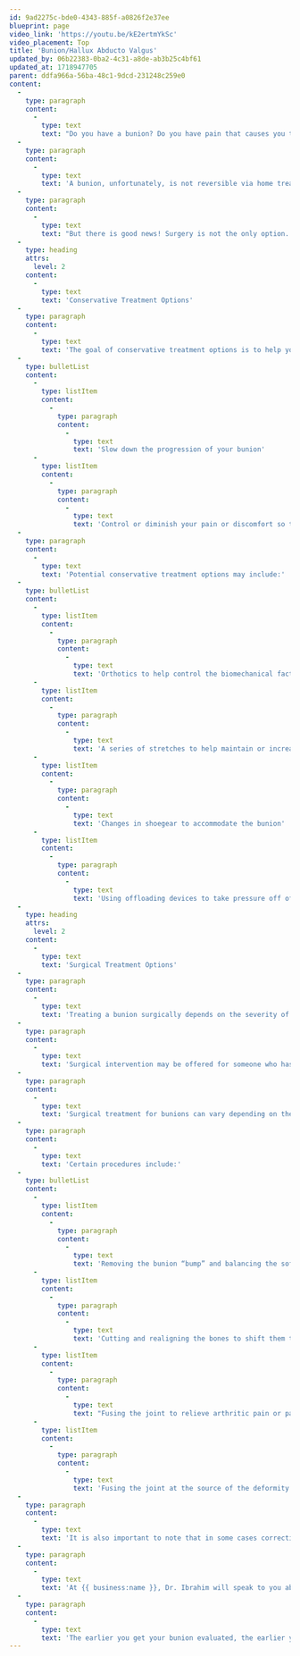 ```yaml
---
id: 9ad2275c-bde0-4343-885f-a0826f2e37ee
blueprint: page
video_link: 'https://youtu.be/kE2ertmYkSc'
video_placement: Top
title: 'Bunion/Hallux Abducto Valgus'
updated_by: 06b22383-0ba2-4c31-a8de-ab3b25c4bf61
updated_at: 1718947705
parent: ddfa966a-56ba-48c1-9dcd-231248c259e0
content:
  -
    type: paragraph
    content:
      -
        type: text
        text: "Do you have a bunion? Do you have pain that causes you to stop doing the activities you love to do? If your answer is yes, let’s talk about your options.\_"
  -
    type: paragraph
    content:
      -
        type: text
        text: 'A bunion, unfortunately, is not reversible via home treatments or braces because it is a bony deformity. The only thing that can fix a bunion is surgery.'
  -
    type: paragraph
    content:
      -
        type: text
        text: "But there is good news! Surgery is not the only option. You can control the pain and discomfort a bunion may cause with conservative treatment options and get back to doing the activities you love to do.\_"
  -
    type: heading
    attrs:
      level: 2
    content:
      -
        type: text
        text: 'Conservative Treatment Options'
  -
    type: paragraph
    content:
      -
        type: text
        text: 'The goal of conservative treatment options is to help you:'
  -
    type: bulletList
    content:
      -
        type: listItem
        content:
          -
            type: paragraph
            content:
              -
                type: text
                text: 'Slow down the progression of your bunion'
      -
        type: listItem
        content:
          -
            type: paragraph
            content:
              -
                type: text
                text: 'Control or diminish your pain or discomfort so that you can do the activities you love to do!'
  -
    type: paragraph
    content:
      -
        type: text
        text: 'Potential conservative treatment options may include:'
  -
    type: bulletList
    content:
      -
        type: listItem
        content:
          -
            type: paragraph
            content:
              -
                type: text
                text: 'Orthotics to help control the biomechanical factors that are contributing to your bunion and shift excess pressure away from your bunion'
      -
        type: listItem
        content:
          -
            type: paragraph
            content:
              -
                type: text
                text: 'A series of stretches to help maintain or increase your mobility and flexibility.'
      -
        type: listItem
        content:
          -
            type: paragraph
            content:
              -
                type: text
                text: 'Changes in shoegear to accommodate the bunion'
      -
        type: listItem
        content:
          -
            type: paragraph
            content:
              -
                type: text
                text: 'Using offloading devices to take pressure off of the bunion so that it is more comfortable in shoes and while walking.'
  -
    type: heading
    attrs:
      level: 2
    content:
      -
        type: text
        text: 'Surgical Treatment Options'
  -
    type: paragraph
    content:
      -
        type: text
        text: 'Treating a bunion surgically depends on the severity of your bunion, the position of your bones and your lifestyle goals.'
  -
    type: paragraph
    content:
      -
        type: text
        text: 'Surgical intervention may be offered for someone who has gone through the conservative treatment options and needs better pain relief, someone who is younger who has lower expected complications, and who may enjoy greater long-term benefits from early surgical intervention.'
  -
    type: paragraph
    content:
      -
        type: text
        text: 'Surgical treatment for bunions can vary depending on the position of the bones, and the shape and severity of the bunion as well as the goals and needs of the patient.'
  -
    type: paragraph
    content:
      -
        type: text
        text: 'Certain procedures include:'
  -
    type: bulletList
    content:
      -
        type: listItem
        content:
          -
            type: paragraph
            content:
              -
                type: text
                text: 'Removing the bunion “bump” and balancing the soft tissue around the joint.'
      -
        type: listItem
        content:
          -
            type: paragraph
            content:
              -
                type: text
                text: 'Cutting and realigning the bones to shift them to their proper position.'
      -
        type: listItem
        content:
          -
            type: paragraph
            content:
              -
                type: text
                text: "Fusing the joint to relieve arthritic pain or pain caused by movement.\_"
      -
        type: listItem
        content:
          -
            type: paragraph
            content:
              -
                type: text
                text: 'Fusing the joint at the source of the deformity in order to realign the bones properly.'
  -
    type: paragraph
    content:
      -
        type: text
        text: 'It is also important to note that in some cases corrective bunion surgery may not provide permanent results. If there are any known risks like this, we will discuss them with you.'
  -
    type: paragraph
    content:
      -
        type: text
        text: 'At {{ business:name }}, Dr. Ibrahim will speak to you about your goals in life and which treatment options would be best for you. Whether they are conservative or surgical, she will explain everything and be there to help you figure out the best treatment plan for you!'
  -
    type: paragraph
    content:
      -
        type: text
        text: 'The earlier you get your bunion evaluated, the earlier you can get back to doing the activities you love to do!'
---
```

